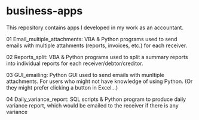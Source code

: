 # business-apps
This repository contains apps I developed in my work as an accountant.

01 Email_multiple_attachments: VBA & Python programs used to send emails with multiple attahments (reports, invoices, etc.) for each receiver.

02 Reports_split: VBA & Python programs used to split a summary reports into individual reports for each receiver/debtor/creditor.

03 GUI_emailing: Python GUI used to send emails with munltiple attachments. For users who might not have knowledge of using Python. (Or they might prefer clicking a button in Excel...)

04 Daily_variance_report: SQL scripts & Python program to produce daily variance report, which would be emailed to the receiver if there is any variance
